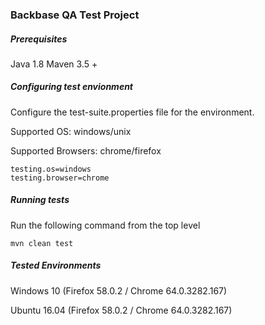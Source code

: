 ### Backbase QA Test Project

##### Prerequisites
Java 1.8
Maven 3.5 +

##### Configuring test envionment
Configure the test-suite.properties file for the environment.

Supported OS: windows/unix

Supported Browsers: chrome/firefox
```
testing.os=windows
testing.browser=chrome
```

##### Running tests
Run the following command from the top level
````
mvn clean test
````

##### Tested Environments
Windows 10 (Firefox 58.0.2 / Chrome 64.0.3282.167)

Ubuntu 16.04 (Firefox 58.0.2 / Chrome 64.0.3282.167)